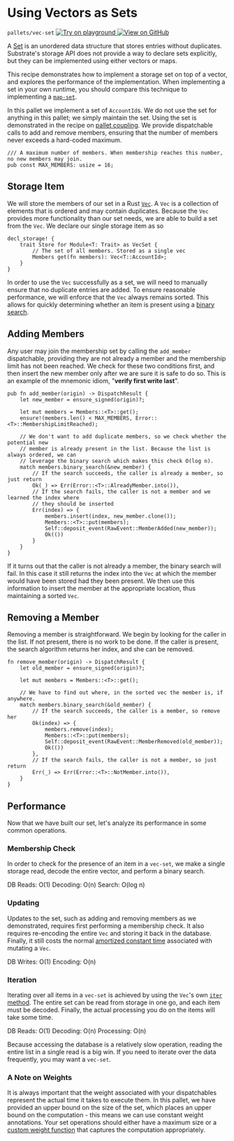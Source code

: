 # Using Vectors as Sets

`pallets/vec-set`
[
	![Try on playground](https://img.shields.io/badge/Playground-Try%20it!-brightgreen?logo=Parity%20Substrate)
](https://playground-staging.substrate.dev/?deploy=recipes&files=%2Fhome%2Fsubstrate%2Fworkspace%2Fpallets%2Fvec-set%2Fsrc%2Flib.rs)
[
	![View on GitHub](https://img.shields.io/badge/Github-View%20Code-brightgreen?logo=github)
](https://github.com/substrate-developer-hub/recipes/tree/master/pallets/vec-set/src/lib.rs)

A [Set](<https://en.wikipedia.org/wiki/Set_(abstract_data_type)>) is an unordered data structure
that stores entries without duplicates. Substrate's storage API does not provide a way to declare
sets explicitly, but they can be implemented using either vectors or maps.

This recipe demonstrates how to implement a storage set on top of a vector, and explores the
performance of the implementation. When implementing a set in your own runtime, you should compare
this technique to implementing a [`map-set`](./map-set.md).

In this pallet we implement a set of `AccountId`s. We do not use the set for anything in this
pallet; we simply maintain the set. Using the set is demonstrated in the recipe on
[pallet coupling](./pallet-coupling.md). We provide dispatchable calls to add and remove members,
ensuring that the number of members never exceeds a hard-coded maximum.

```rust, ignore
/// A maximum number of members. When membership reaches this number, no new members may join.
pub const MAX_MEMBERS: usize = 16;
```

## Storage Item

We will store the members of our set in a Rust
[`Vec`](https://doc.rust-lang.org/std/vec/struct.Vec.html). A `Vec` is a collection of elements that
is ordered and may contain duplicates. Because the `Vec` provides more functionality than our set
needs, we are able to build a set from the `Vec`. We declare our single storage item as so

```rust, ignore
decl_storage! {
	trait Store for Module<T: Trait> as VecSet {
		// The set of all members. Stored as a single vec
		Members get(fn members): Vec<T::AccountId>;
	}
}
```

In order to use the `Vec` successfully as a set, we will need to manually ensure that no duplicate
entries are added. To ensure reasonable performance, we will enforce that the `Vec` always remains
sorted. This allows for quickly determining whether an item is present using a
[binary search](https://en.wikipedia.org/wiki/Binary_search_algorithm).

## Adding Members

Any user may join the membership set by calling the `add_member` dispatchable, providing they are
not already a member and the membership limit has not been reached. We check for these two
conditions first, and then insert the new member only after we are sure it is safe to do so. This is
an example of the mnemonic idiom, "**verify first write last**".

```rust, ignore
pub fn add_member(origin) -> DispatchResult {
	let new_member = ensure_signed(origin)?;

	let mut members = Members::<T>::get();
	ensure!(members.len() < MAX_MEMBERS, Error::<T>::MembershipLimitReached);

	// We don't want to add duplicate members, so we check whether the potential new
	// member is already present in the list. Because the list is always ordered, we can
	// leverage the binary search which makes this check O(log n).
	match members.binary_search(&new_member) {
		// If the search succeeds, the caller is already a member, so just return
		Ok(_) => Err(Error::<T>::AlreadyMember.into()),
		// If the search fails, the caller is not a member and we learned the index where
		// they should be inserted
		Err(index) => {
			members.insert(index, new_member.clone());
			Members::<T>::put(members);
			Self::deposit_event(RawEvent::MemberAdded(new_member));
			Ok(())
		}
	}
}
```

If it turns out that the caller is not already a member, the binary search will fail. In this case
it still returns the index into the `Vec` at which the member would have been stored had they been
present. We then use this information to insert the member at the appropriate location, thus
maintaining a sorted `Vec`.

## Removing a Member

Removing a member is straightforward. We begin by looking for the caller in the list. If not
present, there is no work to be done. If the caller is present, the search algorithm returns her
index, and she can be removed.

```rust, ignore
fn remove_member(origin) -> DispatchResult {
	let old_member = ensure_signed(origin)?;

	let mut members = Members::<T>::get();

	// We have to find out where, in the sorted vec the member is, if anywhere.
	match members.binary_search(&old_member) {
		// If the search succeeds, the caller is a member, so remove her
		Ok(index) => {
			members.remove(index);
			Members::<T>::put(members);
			Self::deposit_event(RawEvent::MemberRemoved(old_member));
			Ok(())
		},
		// If the search fails, the caller is not a member, so just return
		Err(_) => Err(Error::<T>::NotMember.into()),
	}
}
```

## Performance

Now that we have built our set, let's analyze its performance in some common operations.

### Membership Check

In order to check for the presence of an item in a `vec-set`, we make a single storage read, decode
the entire vector, and perform a binary search.

DB Reads: O(1) Decoding: O(n) Search: O(log n)

### Updating

Updates to the set, such as adding and removing members as we demonstrated, requires first
performing a membership check. It also requires re-encoding the entire `Vec` and storing it back in
the database. Finally, it still costs the normal
[amortized constant time](https://stackoverflow.com/q/200384/4184410) associated with mutating a
`Vec`.

DB Writes: O(1) Encoding: O(n)

### Iteration

Iterating over all items in a `vec-set` is achieved by using the `Vec`'s own
[`iter` method](https://doc.rust-lang.org/std/vec/struct.Vec.html#method.iter). The entire set can
be read from storage in one go, and each item must be decoded. Finally, the actual processing you do
on the items will take some time.

DB Reads: O(1) Decoding: O(n) Processing: O(n)

Because accessing the database is a relatively slow operation, reading the entire list in a single
read is a big win. If you need to iterate over the data frequently, you may want a `vec-set`.

### A Note on Weights

It is always important that the weight associated with your dispatchables represent the actual time
it takes to execute them. In this pallet, we have provided an upper bound on the size of the set,
which places an upper bound on the computation - this means we can use constant weight annotations.
Your set operations should either have a maximum size or a [custom weight function](./weights.md)
that captures the computation appropriately.
